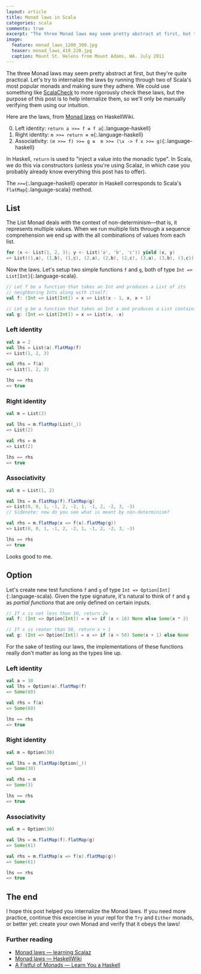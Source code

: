 ```yaml
---
layout: article
title: Monad laws in Scala
categories: scala
comments: true
excerpt: "The three Monad laws may seem pretty abstract at first, but they're quite practical"
image:
  feature: monad_laws_1200_300.jpg
  teaser: monad_laws_410_228.jpg
  caption: Mount St. Helens from Mount Adams, WA. July 2011
---
```


The three Monad laws may seem pretty abstract at first, but they're quite
practical.  Let's try to internalize the laws by running through two of Scala's
most popular monads and making sure they adhere. We could use something like
[ScalaCheck](http://scalacheck.org/) to more rigorously check these laws, but
the purpose of this post is to help internalize them, so we'll only be manually
verifying them using our intuition.

Here are the laws, from [Monad laws](https://wiki.haskell.org/Monad_laws) on HaskellWiki.

0. Left identity: `return a >>= f ≡ f a`{:.language-haskell}
0. Right identity: `m >>= return ≡ m`{:.language-haskell}
0. Associativity: `(m >>= f) >>= g ≡  m >>= (\x -> f x >>= g)`{:.language-haskell}

In Haskell, `return` is used to "inject a value into the monadic type". In
Scala, we do this via constructors (unless you're using Scalaz, in which case
you probably already know everything this post has to offer).

The `>>=`{:.language-haskell} operator in Haskell corresponds to Scala's
`flatMap`{:.language-scala} method.

## List

The List Monad deals with the context of non-determinism—that is, it represents
multiple values. When we run multiple lists through a sequence comprehension we
end up with the all combinations of values from each list.

```scala
for (x <- List(1, 2, 3); y <- List('a', 'b', 'c')) yield (x, y)
=> List((1,a), (1,b), (1,c), (2,a), (2,b), (2,c), (3,a), (3,b), (3,c))
```

Now the laws. Let's setup two simple functions `f` and `g`, both of type `Int =>
List[Int]`{:.language-scala}.

```scala
// Let f be a function that takes an Int and produces a List of its
// neighboring Ints along with itself:
val f: (Int => List[Int]) = x => List(x - 1, x, x + 1)

// Let g be a function that takes an Int x and produces a List containing +x and -x
val g: (Int => List[Int]) = x => List(x, -x)
```

### Left identity

```scala
val a = 2
val lhs = List(a).flatMap(f)
=> List(1, 2, 3)

val rhs = f(a)
=> List(1, 2, 3)

lhs == rhs
=> true
```

### Right identity

```scala
val m = List(2)

val lhs = m.flatMap(List(_))
=> List(2)

val rhs = m
=> List(2)

lhs == rhs
=> true
```

### Associativity

```scala
val m = List(1, 2)

val lhs = m.flatMap(f).flatMap(g)
=> List(0, 0, 1, -1, 2, -2, 1, -1, 2, -2, 3, -3)
// Sidenote: now do you see what is meant by non-determinism?

val rhs = m.flatMap(x => f(x).flatMap(g))
=> List(0, 0, 1, -1, 2, -2, 1, -1, 2, -2, 3, -3)

lhs == rhs
=> true
```

Looks good to me.

## Option

Let's create new test functions `f` and `g` of type `Int =>
Option[Int]`{:.language-scala}. Given the type signature, it's natural to think
of `f` and `g` as *partial functions* that are only defined on certain inputs.

```scala
// If x is not less than 10, return 2x
val f: (Int => Option[Int]) = x => if (x < 10) None else Some(x * 2)

// If x is reater than 50, return x + 1
val g: (Int => Option[Int]) = x => if (x > 50) Some(x + 1) else None
```

For the sake of testing our laws, the implementations of these functions really
don't matter as long as the types line up.

### Left identity

```scala
val a = 30
val lhs = Option(a).flatMap(f)
=> Some(60)

val rhs = f(a)
=> Some(60)

lhs == rhs
=> true
```

### Right identity

```scala
val m = Option(30)

val lhs = m.flatMap(Option(_))
=> Some(30)

val rhs = m
=> Some(3)

lhs == rhs
=> true
```

### Associativity

```scala
val m = Option(30)

val lhs = m.flatMap(f).flatMap(g)
=> Some(61)

val rhs = m.flatMap(x => f(x).flatMap(g))
=> Some(61)

lhs == rhs
=> true
```

## The end

I hope this post helped you internalize the Monad laws. If you need more
practice, continue this excercise in your repl for the `Try` and `Either`
monads, or better yet: create your own Monad and verify that it obeys the laws!

### Further reading

- [Monad laws — learning Scalaz](http://eed3si9n.com/learning-scalaz/Monad+laws.html)
- [Monad laws — HaskellWiki](https://wiki.haskell.org/Monad_laws)
- [A Fistful of Monads — Learn You a Haskell](http://learnyouahaskell.com/a-fistful-of-monads#monad-laws)
